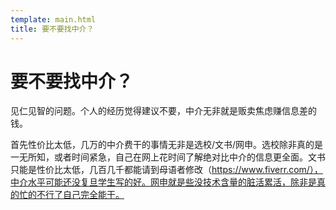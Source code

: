 ```yaml
---
template: main.html
title: 要不要找中介？
---
```


# 要不要找中介？
见仁见智的问题。个人的经历觉得建议不要，中介无非就是贩卖焦虑赚信息差的钱。

首先性价比太低，几万的中介费干的事情无非是选校/文书/网申。选校除非真的是一无所知，或者时间紧急，自己在网上花时间了解绝对比中介的信息更全面。文书只能是性价比太低，几百几千都能请到母语者修改（https://www.fiverr.com/），中介水平可能还没复旦学生写的好。网申就是些没技术含量的脏活累活，除非是真的忙的不行了自己完全能干。
